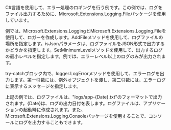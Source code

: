 ﻿C#言語を使用して、エラー処理のロギングを行う例です。この例では、ログをファイル出力するために、Microsoft.Extensions.Logging.Fileパッケージを使用しています。



例では、Microsoft.Extensions.LoggingとMicrosoft.Extensions.Logging.Fileを使用して、ロガーを作成します。AddFileメソッドを使用して、ログファイルの場所を指定します。isJsonパラメータは、ログファイルをJSON形式で出力するかどうかを指定します。SetMinimumLevelメソッドを使用して、出力するログの最小レベルを指定します。例では、エラーレベル以上のログのみが出力されます。

try-catchブロック内で、logger.LogErrorメソッドを使用して、エラーログを出力します。第一引数には、例外オブジェクトを渡し、第二引数には、エラーログに表示するメッセージを指定します。

上記の例では、ログファイルは、"logs/app-{Date}.txt"のフォーマットで出力されます。{Date}は、ログの出力日付を表します。ログファイルは、アプリケーションの起動時に作成されます。また、Microsoft.Extensions.Logging.Consoleパッケージを使用することで、コンソールにログを出力することもできます。

